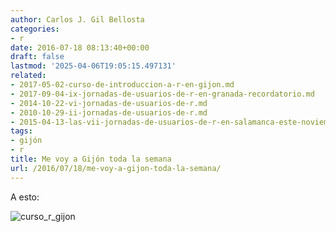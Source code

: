 ```yaml
---
author: Carlos J. Gil Bellosta
categories:
- r
date: 2016-07-18 08:13:40+00:00
draft: false
lastmod: '2025-04-06T19:05:15.497131'
related:
- 2017-05-02-curso-de-introduccion-a-r-en-gijon.md
- 2017-09-04-ix-jornadas-de-usuarios-de-r-en-granada-recordatorio.md
- 2014-10-22-vi-jornadas-de-usuarios-de-r.md
- 2010-10-29-ii-jornadas-de-usuarios-de-r.md
- 2015-04-13-las-vii-jornadas-de-usuarios-de-r-en-salamanca-este-noviembre.md
tags:
- gijón
- r
title: Me voy a Gijón toda la semana
url: /2016/07/18/me-voy-a-gijon-toda-la-semana/
---
```


A esto:

![curso_r_gijon](/wp-uploads/2016/07/curso_r_gijon.png#center)